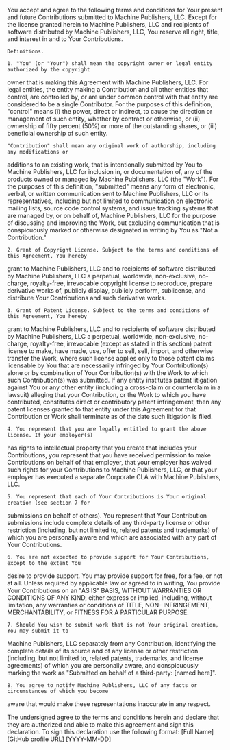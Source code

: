 You accept and agree to the following terms and conditions for Your present and future Contributions
submitted to Machine Publishers, LLC. Except for the license granted herein to Machine
Publishers, LLC and recipients of software distributed by Machine Publishers, LLC, You reserve all
right, title, and interest in and to Your Contributions.

    Definitions.

    1. "You" (or "Your") shall mean the copyright owner or legal entity authorized by the copyright
owner that is making this Agreement with Machine Publishers, LLC. For legal entities, the entity
making a Contribution and all other entities that control, are controlled by, or are under common
control with that entity are considered to be a single Contributor. For the purposes of this
definition, "control" means (i) the power, direct or indirect, to cause the direction or management
of such entity, whether by contract or otherwise, or (ii) ownership of fifty percent (50%) or more
of the outstanding shares, or (iii) beneficial ownership of such entity.

    "Contribution" shall mean any original work of authorship, including any modifications or
additions to an existing work, that is intentionally submitted by You to Machine Publishers, LLC for
inclusion in, or documentation of, any of the products owned or managed by Machine Publishers, LLC
(the "Work"). For the purposes of this definition, "submitted" means any form of electronic, verbal,
or written communication sent to Machine Publishers, LLC or its representatives, including but not
limited to communication on electronic mailing lists, source code control systems, and issue
tracking systems that are managed by, or on behalf of, Machine Publishers, LLC for the purpose of
discussing and improving the Work, but excluding communication that is conspicuously marked or
otherwise designated in writing by You as "Not a Contribution."

    2. Grant of Copyright License. Subject to the terms and conditions of this Agreement, You hereby
grant to Machine Publishers, LLC and to recipients of software distributed by Machine Publishers,
LLC a perpetual, worldwide, non-exclusive, no-charge, royalty-free, irrevocable copyright license to
reproduce, prepare derivative works of, publicly display, publicly perform, sublicense, and
distribute Your Contributions and such derivative works.

    3. Grant of Patent License. Subject to the terms and conditions of this Agreement, You hereby
grant to Machine Publishers, LLC and to recipients of software distributed by Machine Publishers,
LLC a perpetual, worldwide, non-exclusive, no-charge, royalty-free, irrevocable (except as stated in
this section) patent license to make, have made, use, offer to sell, sell, import, and otherwise
transfer the Work, where such license applies only to those patent claims licensable by You that are
necessarily infringed by Your Contribution(s) alone or by combination of Your Contribution(s) with
the Work to which such Contribution(s) was submitted. If any entity institutes patent litigation
against You or any other entity (including a cross-claim or counterclaim in a lawsuit) alleging that
your Contribution, or the Work to which you have contributed, constitutes direct or contributory
patent infringement, then any patent licenses granted to that entity under this Agreement for that
Contribution or Work shall terminate as of the date such litigation is filed.

    4. You represent that you are legally entitled to grant the above license. If your employer(s)
has rights to intellectual property that you create that includes your Contributions, you represent
that you have received permission to make Contributions on behalf of that employer, that your
employer has waived such rights for your Contributions to Machine Publishers, LLC, or that your
employer has executed a separate Corporate CLA with Machine Publishers, LLC.

    5. You represent that each of Your Contributions is Your original creation (see section 7 for
submissions on behalf of others). You represent that Your Contribution submissions include complete
details of any third-party license or other restriction (including, but not limited to, related
patents and trademarks) of which you are personally aware and which are associated with any part of
Your Contributions.

    6. You are not expected to provide support for Your Contributions, except to the extent You
desire to provide support. You may provide support for free, for a fee, or not at all. Unless
required by applicable law or agreed to in writing, You provide Your Contributions on an "AS IS"
BASIS, WITHOUT WARRANTIES OR CONDITIONS OF ANY KIND, either express or implied, including, without
limitation, any warranties or conditions of TITLE, NON- INFRINGEMENT, MERCHANTABILITY, or FITNESS
FOR A PARTICULAR PURPOSE.

    7. Should You wish to submit work that is not Your original creation, You may submit it to
Machine Publishers, LLC separately from any Contribution, identifying the complete details of its
source and of any license or other restriction (including, but not limited to, related patents,
trademarks, and license agreements) of which you are personally aware, and conspicuously marking the
work as "Submitted on behalf of a third-party: [named here]".

    8. You agree to notify Machine Publishers, LLC of any facts or circumstances of which you become
aware that would make these representations inaccurate in any respect.

The undersigned agree to the terms and conditions herein and declare that they are authorized and
able to make this agreement and sign this declaration. To sign this declaration use the following
format:
[Full Name] [GitHub profile URL] [YYYY-MM-DD]

